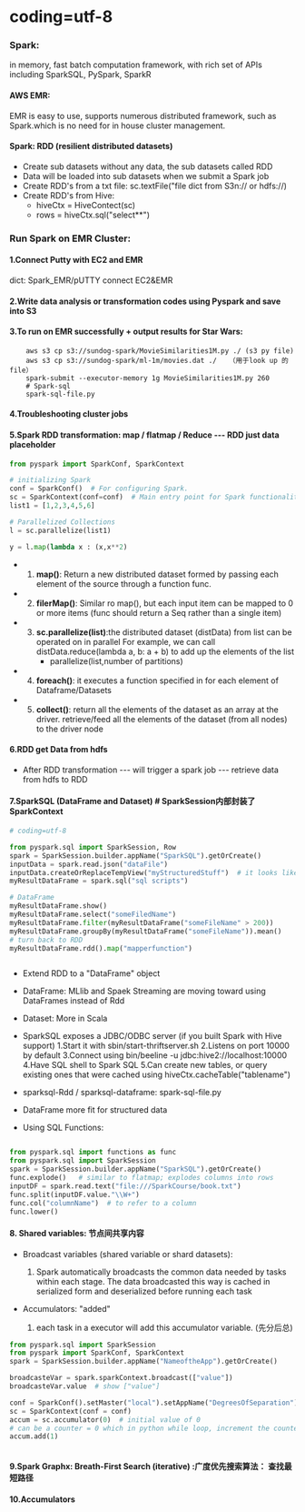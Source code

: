 # coding=utf-8

### Spark: 
in memory, fast batch computation framework, with rich set of APIs including SparkSQL, PySpark, SparkR
#### AWS EMR: 
EMR is easy to use, supports numerous distributed framework, such as Spark.which is no need for in house cluster management.

#### Spark: RDD (resilient distributed datasets) 
* Create sub datasets without any data, the sub datasets called RDD
* Data will be loaded into sub datasets when we submit a Spark job 
* Create RDD's from a txt file: sc.textFile("file dict from S3n:// or hdfs://)
* Create RDD's from Hive: 
    * hiveCtx = HiveContect(sc)
    * rows = hiveCtx.sql("select**")
  

### Run Spark on EMR Cluster:
#### 1.Connect Putty with EC2 and EMR
dict: Spark_EMR/pUTTY connect EC2&EMR

#### 2.Write data analysis or transformation codes using Pyspark and save into S3
#### 3.To run on EMR successfully + output results for Star Wars:
        aws s3 cp s3://sundog-spark/MovieSimilarities1M.py ./ (s3 py file)
        aws s3 cp s3://sundog-spark/ml-1m/movies.dat ./   （用于look up 的file）
        spark-submit --executor-memory 1g MovieSimilarities1M.py 260
        # Spark-sql
        spark-sql-file.py

#### 4.Troubleshooting cluster jobs

#### 5.Spark RDD transformation: map / flatmap / Reduce --- RDD just data placeholder 

```python
from pyspark import SparkConf, SparkContext

# initializing Spark
conf = SparkConf()  # For configuring Spark.
sc = SparkContext(conf=conf)  # Main entry point for Spark functionality
list1 = [1,2,3,4,5,6]

# Parallelized Collections
l = sc.parallelize(list1) 

y = l.map(lambda x : (x,x**2)

```
* 1. **map()**: Return a new distributed dataset formed by passing each element of the
  source through a function func.
     
* 2. **filerMap()**: Similar ro map(), but each input item can be mapped to 0 or more items 
     (func should return a Seq rather than a single item)
     
* 3. **sc.parallelize(list)**:the distributed dataset (distData) from list can be operated on in parallel For example, 
     we can call distData.reduce(lambda a, b: a + b) to add up the elements of the list
     * parallelize(list,number of partitions)
    
* 4. **foreach()**: it executes a function specified in for each element of Dataframe/Datasets
    
* 5. **collect()**: return all the elements of the dataset as an array at the driver.
     retrieve/feed all the elements of the dataset (from all nodes) to the driver node
     
#### 6.RDD get Data from hdfs
* After RDD transformation --- will trigger a spark job ---  retrieve data from hdfs to RDD 

#### 7.SparkSQL (DataFrame and Dataset) # SparkSession内部封装了SparkContext
```python
# coding=utf-8

from pyspark.sql import SparkSession, Row
spark = SparkSession.builder.appName("SparkSQL").getOrCreate()  
inputData = spark.read.json("dataFile")
inputData.createOrReplaceTempView("myStructuredStuff")  # it looks like DB table
myResultDataFrame = spark.sql("sql scripts")

# DataFrame
myResultDataFrame.show()
myResultDataFrame.select("someFiledName")
myResultDataFrame.filter(myResultDataFrame("someFileName" > 200))
myResultDataFrame.groupBy(myResultDataFrame("someFileName")).mean()
# turn back to RDD
myResultDataFrame.rdd().map("mapperfunction")



```

* Extend RDD to a "DataFrame" object 
* DataFrame: MLlib and Spaek Streaming are moving toward using DataFrames instead of Rdd
* Dataset: More in Scala
* SparkSQL exposes a JDBC/ODBC server (if you built Spark with Hive support)
    1.Start it with sbin/start-thriftserver.sh
    2.Listens on port 10000 by default
    3.Connect using bin/beeline -u jdbc:hive2://localhost:10000
    4.Have SQL shell to Spark SQL
    5.Can create new tables, or query existing ones that were cached using hiveCtx.cacheTable("tablename")
* sparksql-Rdd / sparksql-dataframe: spark-sql-file.py
  
* DataFrame more fit for structured data
* Using SQL Functions:
```python

from pyspark.sql import functions as func
from pyspark.sql import SparkSession
spark = SparkSession.builder.appName("SparkSQL").getOrCreate()
func.explode()   # similar to flatmap; explodes columns into rows
inputDF = spark.read.text("file:///SparkCourse/book.txt")
func.split(inputDF.value."\\W+")
func.col("columnName")  # to refer to a column
func.lower()

```
#### 8. Shared variables: 节点间共享内容
* Broadcast variables (shared variable or shard datasets):
    1. Spark automatically broadcasts the common data needed by tasks within each stage. The data broadcasted this way 
is cached in serialized form and deserialized before running each task 
       
* Accumulators: "added"
    1. each task in a executor will add this accumulator variable. (先分后总)
    
```python
from pyspark.sql import SparkSession
from pyspark import SparkConf, SparkContext
spark = SparkSession.builder.appName("NameoftheApp").getOrCreate()

broadcasteVar = spark.sparkContext.broadcast(["value"])
broadcasteVar.value  # show ["value"]

conf = SparkConf().setMaster("local").setAppName("DegreesOfSeparation")
sc = SparkContext(conf = conf)
accum = sc.accumulator(0)  # initial value of 0  
# can be a counter = 0 which in python while loop, increment the counter
accum.add(1)



```


#### 9.Spark Graphx: Breath-First Search (iterative) :广度优先搜索算法： 查找最短路径

#### 10.Accumulators
 






